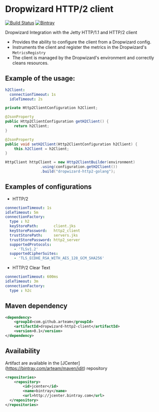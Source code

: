 # Dropwizard HTTP/2 client
[![Build Status](https://travis-ci.org/arteam/dropwizard-http2-client.svg?branch=master)](https://travis-ci.org/arteam/dropwizard-http2-client)
[![Bintray](https://img.shields.io/bintray/v/arteam/maven/dropwizard-http2-client.svg?maxAge=2592000)]()

Dropwizard Integration with the Jetty HTTP/1.1 and HTTP/2 client

* Provides the ability to configure the client from a Dropwizard config.
* Instruments the client and register the metrics in the Dropwizard's `MetricsRegistry`
* The client is managed by the Dropwizard's environment and correctly cleans resources.

## Example of the usage:

```yaml
h2Client:
  connectionTimeout: 1s
  idleTimeout: 2s
```

```java
private Http2ClientConfiguration h2Client;

@JsonProperty
public Http2ClientConfiguration getH2Client() {
    return h2Client;
}

@JsonProperty
public void setH2Client(Http2ClientConfiguration h2Client) {
    this.h2Client = h2Client;
}
```

```java
HttpClient httpClient = new Http2ClientBuilder(environment)
                .using(configuration.getH2Client())
                .build("dropwizard-http2-golang");
```

## Examples of configurations

* HTTP/2

```yml
connectionTimeout: 1s
idleTimeout: 5m
connectionFactory:
  type : h2
  keyStorePath:       client.jks
  keyStorePassword:   http2_client
  trustStorePath:     servers.jks
  trustStorePassword: http2_server
  supportedProtocols:
    - 'TLSv1.2'
  supportedCipherSuites:
    - 'TLS_ECDHE_RSA_WITH_AES_128_GCM_SHA256'
```

* HTTP/2 Clear Text

```yml
connectionTimeout: 600ms
idleTimeout: 3m
connectionFactory:
  type : h2c
```

## Maven dependency

```xml
<dependency>
    <groupId>com.github.arteam</groupId>
    <artifactId>dropwizard-http2-client</artifactId>
    <version>0.1</version>
</dependency>
```

## Availability

Artifact are available in the [JCenter] (https://bintray.com/arteam/maven/jdit) repository

````xml
<repositories>
    <repository>
        <id>jcenter</id>
        <name>bintray</name>
        <url>http://jcenter.bintray.com</url>
  </repository>
</repositories>
````

